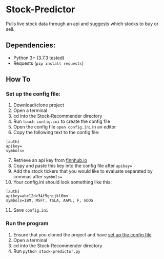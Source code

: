 # Stock-Predictor
Pulls live stock data through an api and suggests which stocks to buy or sell.

## Dependencies:
- Python 3+ (3.7.3 tested)
- Requests (`pip install requests`)

## How To

### Set up the config file:
1. Download/clone project
2. Open a terminal
3. cd into the Stock-Recommender directory
4. Run `touch config.ini` to create the config file
5. Open the config file `open config.ini` in an editor
6. Copy the following text to the config file:
```
[auth]
apikey=
symbols=
```
7. Retrieve an api key from [finnhub.io](https://finnhub.io/dashboard)
8. Copy and paste this key into the config file after `apikey=`
9. Add the stock tickers that you would like to evaluate separated by commas after `symbols=`
10. Your config.ini should look something like this:
```
[auth]
apikey=abc12de34f5ghijkl6mn
symbols=IBM, MSFT, TSLA, AAPL, F, GOOG
```
11. Save `config.ini`

### Run the program
1. Ensure that you cloned the project and have [set up the config file](#set-up-the-config-file)
2. Open a terminal
3. cd into the Stock-Recommender directory
4. Run `python stock-predictor.py`

